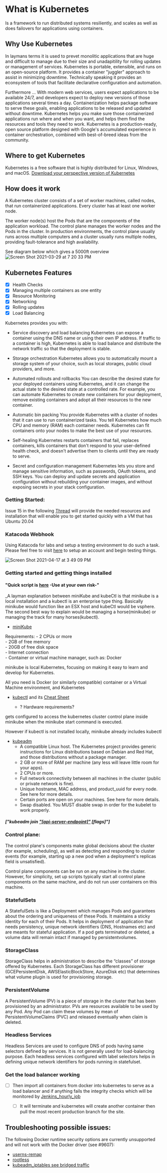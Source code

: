 # What is Kubernetes
Is a framework to run distributed systems resiliently, and scales as well as does failovers for applications using containers.

## Why Use Kubernetes
In laymans terms it is used to prevet monolitic applications that are huge and difficult to manage due to their size and unadapitility for rolling updates or management of services.  Kubernetes is portable, extensible, and runs on an open-source platform.  It provides a container "juggler" approach to assist in minimizing downtime.  Technically speaking it provides an econsystem of tools that facilitate declarative configuration and automation.

Furthermore ... With modern web services, users expect applications to be available 24/7, and developers expect to deploy new versions of those applications several times a day. Containerization helps package software to serve these goals, enabling applications to be released and updated without downtime. Kubernetes helps you make sure those containerized applications run where and when you want, and helps them find the resources and tools they need to work. Kubernetes is a production-ready, open source platform designed with Google's accumulated experience in container orchestration, combined with best-of-breed ideas from the community.

## Where to get Kubernetes
Kubernetes is a free software that is highly distributed for Linux, Windows, and macOS.  [Download your perspective version of Kubernetes](https://kubernetes.io/docs/tasks/tools/)

## How does it work

A Kubernetes cluster consists of a set of worker machines, called nodes, that run containerized applications. Every cluster has at least one worker node.

The worker node(s) host the Pods that are the components of the application workload. The control plane manages the worker nodes and the Pods in the cluster. In production environments, the control plane usually runs across multiple computers and a cluster usually runs multiple nodes, providing fault-tolerance and high availability.  

See diagram below which gives a 5000ft overview
![Screen Shot 2021-03-29 at 7 20 33 PM](https://user-images.githubusercontent.com/13468708/112911634-d74b7080-90c3-11eb-90d2-6e8e085759d7.png)


## Kubernetes Features
- [x] Health Checks
- [x] Managing multiple containers as one entity
- [x] Resource Monitoring
- [x] Networking
- [x] Rolling updates
- [x] Load Balancing

Kubernetes provides you with:

- Service discovery and load balancing Kubernetes can expose a container using the DNS name or using their own IP address. If traffic to a container is high, Kubernetes is able to load balance and distribute the network traffic so that the deployment is stable.  
 
- Storage orchestration Kubernetes allows you to automatically mount a storage system of your choice, such as local storages, public cloud providers, and more.  
- Automated rollouts and rollbacks You can describe the desired state for your deployed containers using Kubernetes, and it can change the actual state to the desired state at a controlled rate. For example, you can automate Kubernetes to create new containers for your deployment, remove existing containers and adopt all their resources to the new container.  
- Automatic bin packing You provide Kubernetes with a cluster of nodes that it can use to run containerized tasks. You tell Kubernetes how much CPU and memory (RAM) each container needs. Kubernetes can fit containers onto your nodes to make the best use of your resources.  
- Self-healing Kubernetes restarts containers that fail, replaces containers, kills containers that don't respond to your user-defined health check, and doesn't advertise them to clients until they are ready to serve.  
- Secret and configuration management Kubernetes lets you store and manage sensitive information, such as passwords, OAuth tokens, and SSH keys. You can deploy and update secrets and application configuration without rebuilding your container images, and without exposing secrets in your stack configuration.  

### Getting Started:
Issue 15 in the following [Thread](https://github.com/Hawaiideveloper/Infastructure-as-Code-Sample_Env/issues/15#issuecomment-811350626) will provide the needed resources and installation that will enable you to get started quickly with a VM that has Ubuntu 20.04






### Katacoda Webhook
Using Katacoda for labs and setup a testing environment to do such a task.  Please feel free to visit [here](https://www.katacoda.com) to setup an account and begin testing things.

![Screen Shot 2021-04-17 at 3 49 09 PM](https://user-images.githubusercontent.com/13468708/115125241-c2604f80-9f94-11eb-9ebe-73bfce3c0798.png)



### Getting started and getting things installed

#### "Quick script is [here](install_payloader.sh) -Use at your own risk-"
  
    


_A layman explanation between miniKube and kubeCtl is that minikube is a local installation and a kubectl is an enterprise type thing.  Basically minikube would function like an ESX host and kubeCtl would be vsphere.  The second best way to explain would be managing a horse(minikube) or managing the track for many horses(kubectl).
- [miniKube](https://minikube.sigs.k8s.io/docs/start/)

Requirements: 
    - 2 CPUs or more  
    - 2GB of free memory  
    - 20GB of free disk space  
    - Internet connection  
    - Container or virtual machine manager, such as: Docker  

minikube is local Kubernetes, focusing on making it easy to learn and develop for Kubernetes.

All you need is Docker (or similarly compatible) container or a Virtual Machine environment, and Kubernetes

- [kubectl](https://minikube.sigs.k8s.io/docs/handbook/kubectl/) and its [Cheat Sheet](https://kubernetes.io/docs/reference/kubectl/cheatsheet/)

    - ? Hardware requirements?

gets configured to access the kubernetes cluster control plane inside minikube when the minikube start command is executed.

However if kubectl is not installed locally, minikube already includes kubectl

- [kubeadm]()
    - A compatible Linux host. The Kubernetes project provides generic instructions for Linux distributions based on Debian and Red Hat, and those distributions without a package manager.
    - 2 GB or more of RAM per machine (any less will leave little room for your apps).
    - 2 CPUs or more.
    - Full network connectivity between all machines in the cluster (public or private network is fine).
    - Unique hostname, MAC address, and product_uuid for every node. See here for more details.
    - Certain ports are open on your machines. See here for more details.
    - Swap disabled. You MUST disable swap in order for the kubelet to work properly.



##### ["kubeadm join ["[api-server-endpoint]"](https://kubernetes.io/docs/reference/command-line-tools-reference/kube-apiserver/) [flags]"]


### Control plane:
The control plane's components make global decisions about the cluster (for example, scheduling), as well as detecting and responding to cluster events (for example, starting up a new pod when a deployment's replicas field is unsatisfied).

Control plane components can be run on any machine in the cluster. However, for simplicity, set up scripts typically start all control plane components on the same machine, and do not run user containers on this machine. 






###  StatefulSets 
A StatefulSets is like a Deployment which manages Pods and guarantees about the ordering and uniqueness of these Pods. It maintains a sticky identity for each of their Pods. It helps in deployment of application that needs persistency, unique network identifiers (DNS, Hostnames etc) and are meants for stateful application. If a pod gets terminated or deleted, a volume data will remain intact if managed by persistentvolumes.


### StorageClass
StorageClass helps in administration to describe the “classes” of storage offered by Kubernetes. Each StorageClass has different provisioner (GCEPersistentDisk, AWSElasticBlockStore, AzureDisk etc) that determines what volume plugin is used for provisioning storage.

### PersistentVolume
A PersistentVolume (PV) is a piece of storage in the cluster that has been provisioned by an administrator. PVs are resources available to be used by any Pod. Any Pod can claim these volumes by mean of PersistentVolumeClaims (PVC) and released eventually when claim is deleted.

### Headless Services
Headless Services are used to configure DNS of pods having same selectors defined by services. It is not generally used for load-balancing purpose. Each headless services configured with label selectors helps in defining unique network identifiers for pods running in statefulset.





### Get the load balancer working 


- [ ] Then import all containers from docker into kubernetes to serve as a load balancer and if anything fails the integrity checks which will be monitored by [Jenkins_hourly_job]()
    - [ ] It will terminate and kubernetes will create another container then pull the most recent production branch for the site.









## Troubleshooting possible issues:

The following Docker runtime security options are currently unsupported and will not work with the Docker driver (see #9607):


- [userns-remap](https://docs.docker.com/engine/security/userns-remap/)  
- [rootless](https://docs.docker.com/engine/security/rootless/)  
- [kubeadm_iptables see bridged traffic](https://kubernetes.io/docs/setup/production-environment/tools/kubeadm/install-kubeadm/)
